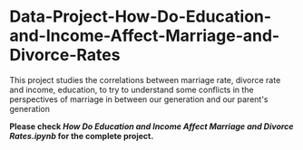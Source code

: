 # Data-Project-How-Do-Education-and-Income-Affect-Marriage-and-Divorce-Rates
This project studies the correlations between marriage rate, divorce rate and income, education, to try to understand some conflicts in the perspectives of marriage in between our generation and our parent's generation 

**Please check *How Do Education and Income Affect Marriage and Divorce Rates.ipynb* for the complete project.**
